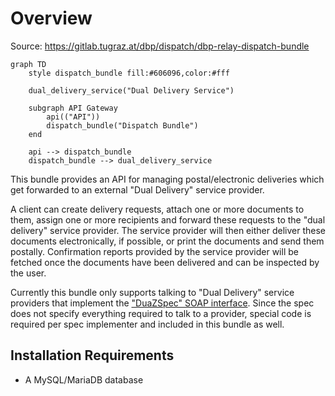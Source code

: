 # Overview

Source: https://gitlab.tugraz.at/dbp/dispatch/dbp-relay-dispatch-bundle

```mermaid
graph TD
    style dispatch_bundle fill:#606096,color:#fff

    dual_delivery_service("Dual Delivery Service")

    subgraph API Gateway
        api(("API"))
        dispatch_bundle("Dispatch Bundle")
    end

    api --> dispatch_bundle
    dispatch_bundle --> dual_delivery_service
```

This bundle provides an API for managing postal/electronic deliveries which get forwarded to an external "Dual Delivery" service provider.

A client can create delivery requests, attach one or more documents to them, assign one or more recipients and forward these requests to the "dual delivery" service provider. The service provider will then either deliver these documents electronically, if possible, or print the documents and send them postally. Confirmation reports provided by the service provider will be fetched once the documents have been delivered and can be inspected by the user.

Currently this bundle only supports talking to "Dual Delivery" service providers that implement the ["DuaZSpec" SOAP interface](https://neu.ref.wien.gv.at/at.gv.wien.ref-live/web/reference-server/elkat?p_p_id=20&p_p_lifecycle=0&p_p_state=pop_up&p_p_mode=view&_20_struts_action=%2Fdocument_library%2Fview_file_entry&_20_redirect=https%3A%2F%2Fneu.ref.wien.gv.at%2Fat.gv.wien.ref-live%2Fweb%2Freference-server%2Felkat%3Fp_p_id%3D20%26p_p_lifecycle%3D0%26p_p_state%3Dpop_up%26p_p_mode%3Dview%26_20_redirect%3Dhttps%253A%252F%252Fneu.ref.wien.gv.at%252Fat.gv.wien.ref-live%252Fweb%252Freference-server%252Felkat%253Fp_p_id%253D20%2526p_p_lifecycle%253D0%2526p_p_state%253Dpop_up%2526p_p_mode%253Dview%2526_20_entryEnd%253D20%2526_20_folderStart%253D0%2526_20_struts_action%253D%25252Fdocument_library%25252Fview%2526_20_folderEnd%253D20%2526_20_folderId%253D36087%2526_20_entryStart%253D0%26_20_struts_action%3D%252Fdocument_library%252Fview%26_20_folderId%3D52068&_20_fileEntryId=52150). Since the spec does not specify everything required to talk to a provider, special code is required per spec implementer and included in this bundle as well.

## Installation Requirements

* A MySQL/MariaDB database
